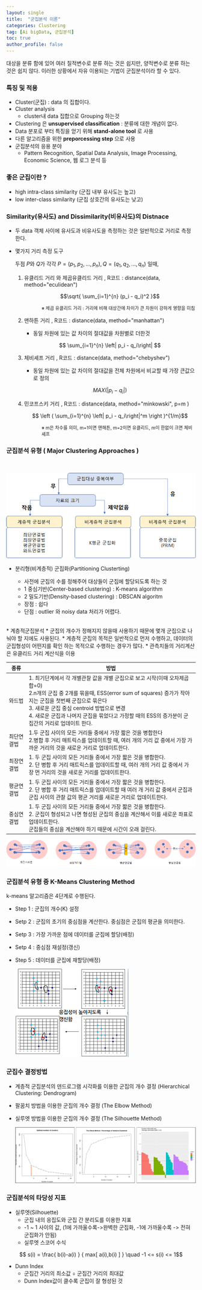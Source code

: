 ```yaml
---
layout: single
title:  "군집분석 이론"
categories: Clustering
tag: [Ai bigData, 군집분석]
toc: true
author_profile: false
---
```


대상을 분류 함에 있어 여러 질적변수로 분류 하는 것은 쉽지만, 양적변수로 분류 하는 것은 쉽지 않다.
이러한  상황에서 자유 이용되는 기법이 군집분석이라 할 수 있다.

### 특징 및 적용
* Cluster(군집) : data 의 집합이다.
* Cluster analysis
  * cluster내 data 집합으로 Grouping 하는것
* Clustering 은 **unsupervised classification** : 분류에 대한 개념이 없다.
* Data 분포로 부터 특징을 얻기 위해 **stand-alone tool** 로 사용
* 다른 알고리즘을  위한 **preporcessing step** 으로 사용
* 군집분석의 응용 분야
  * Pattern Recognition, Spatial Data Analysis, Image Processing, Economic Science, 웹 로그 분석 등
  
### 좋은 군집이란 ?
* high intra-class similarity (군집 내부 유사도는 높고)
* low inter-class similarity  (군집 상호간의 유사도는 낮고)



### Similarity(유사도) and Dissimilarity(비유사도)의 Distnace
* 두 data 객체 사이에 유사도과 비유사도을 측정하는 것은 일반적으로 거리로 측정한다.
* 몇가지 거리 측정 도구
  
  두점 $P$와 $Q$가 각각 $P=(p_1,p_2,...,p_n) , Q=(q_1,q_2,...,q_n)$ 일때,

  1) 유클리드 거리 와 제곱유클리드 거리 , R코드 : distance(data, method="eculidean")

     $$\sqrt{ \sum_{i=1}^{n} (p_i - q_i)^2  }$$
   
   <p style="font-size:12px;margin-left:70px;">※ 제곱 유클리드 거리 : 거리에 비해 대상간에 차이가 큰 차원이 강하게 영향을 미침</p>


  2) 맨하튼 거리 , R코드 : distance(data, method="manhattan")
   
     * 동일 차원에 있는 값 차이의 절대값을 차원별로 더한것
   
     $$ \sum_{i=1}^{n} \left| p_i - q_i\right|  $$


  3) 체비셰프 거리 , R코드 : distance(data, method="chebyshev")
   
     * 동일 차원에 있는 값 차이의 절대값을 전체 차원에서 비교할 때 가장 큰값으로 정의
  
     $$MAX( \left| p_i - q_i\right| )$$   


  4) 민코프스키 거리 , R코드 : distance(data, method="minkowski", p=m )
        
     $$ \left ( \sum_{i=1}^{n} \left| p_i - q_i\right|^m \right )^{1/m}$$        
   

   <p style="font-size:12px;margin-left:70px;">※ m은 차수를 의미, m=1이면 맨해튼, m=2이면 유클리드, m이 한없이 크면 체비셰프</p>

   

### 군집분석 유형 ( Major Clustering Approaches )
<br>

![](../../images/2022-03-24-Clustering-theory/Cluster_1.png)<!-- -->


* 분리형(비계층적) 군집화(Partitioning Clusterting)
  
  * 사전에 군집의 수를 정해주어 대상들이 군집에 할당되도록 하는 것
  * 1 중심기반(Center-based clustering) : K-means algorithm
  * 2 밀도기반(Density-based clustering) : DBSCAN algoritm
  * 장점 : 쉽다
  * 단점 : outlier 와 noisy data 처리가 어렵다.
  
<br>
* 계층적군집분석
  * 군집의 개수가 정해지지 않을때 사용하기 때문에 몇개 군집으로 나눠야 할 지에도 사용된다.
  * 계층적 군집의 목적은 일반적으로 먼저 수행하고, 데이터의 군집형성이 어떤지를 확인 하는 목적으로 수행하는 경우가 많다.
  * 관측치들의 거리계산은 유클리드 거리 계산식을 이용
    
  
  |종류|방법|
  |-|-|
  |와드법|1. 최기단계에서 각 개별관찰 값을 개별 군집으로 보고 시작(이때 오차제곱합=0)<br>2.n개의 군집 중 2개를 묶을때, ESS(error sum of squares) 증가가 작아지는 군집을 첫번째 군집으로 묶은다<br>3. 새로운 군집 중심 centroid 방법으로 변경<br>4. 새로운 군집과 나머지 군집을 묶었다고 가정할 때의 ESS의 증가분이 군집간의 거리로 업데이트 한다. |
  |최단연결법|1.두 군집 사이의 모든 거리들 중에서 가장 짧은 것을 병합한다<br>2.병합 후 거리 매트릭스를 업데이트할 때, 여러 개의 거리 값 중에서 가장 가까운 거리의 것을 새로운 거리로 업데이트한다.|
  |최장연결법|1. 두 군집 사이의 모든 거리들 중에서 가장 짧은 것을 병합한다.<br>2. 단 병합 후 거리 매트릭스를 업데이트할 때, 여러 개의 거리 값 중에서 가장 먼 거리의 것을 새로운 거리를 업데이트한다.|  
  |평균연결법|1. 두 군집 사이의 모든 거리들 중에서 가장 짧은 것을 병합한다.<br>2. 단 병합 후 거리 매트릭스를 업데이트할 때 여러 개 거리 값 중에서 군집과 군집 사이의 관찰 값의 평균 거리를 새로운 거리로 업데이트한다.|    
  |중심연결법|1. 두 군집 사이의 모든 거리들 중에서 가장 짧은 것을 병합한다.<br>2. 군집이 형성되고 나면 형성된 군집의 중심을 계산해서 이를 새로운 좌표로 업데이트한다.<br>군집들의 중심을 계산해야 하기 때문에 시간이 오래 걸린다.|      

  ![](../../images/2022-03-24-Clustering-theory/Cluster_2.png)<!-- -->



### 군집분석 유형 중 K-Means Clustering Method

k-means 알고리즘은 4단계로 수행된다.

* Step 1 : 군집의 개수(K) 설정
* Setp 2 : 군집의 초기의 중심점을 계산한다. 중심점은 군집의 평균을 의미한다.
* Setp 3 : 가장 가까운 점에 데이터를 군집에 할당(배정)
* Setp 4 : 중심점 재설정(갱신)
* Step 5 : 데이터를 군집에 재할당(배정)

  ![](../../images/2022-03-24-Clustering-theory/Cluster_3.png)<!-- -->

 

### 군집수 결정방법
* 계층적 군집분석의 덴드로그램 시각화를 이용한 군집의 개수 결정 (Hierarchical Clustering: Dendrogram)
* 팔꿈치 방법을 이용한 군집의 개수 결정 (The Elbow Method)
* 실루엣 방법을 이용한 군집의 개수 결정 (The Silhouette Method)

  ![](../../images/2022-03-24-Clustering-theory/Cluster_4.png)<!-- -->



### 군집분석의 타당성 지표
* 실루엣(Silhouette)
  * 군집 내의 응집도와 군집 간 분리도를 이용한 지표
  * -1 ~ 1 사이의 값, (1에 가까울수록->완벽한 군집화, -1에 가까울수록 -> 전혀 군집화가 안됨)
  * 실루엣 스코어 수식

$$ s(i) =  \frac{ b(i)-a(i) } { max[ a(i),b(i) ] } \quad -1 <= s(i) <= 1$$

* Dunn Index
  * 군집간 거리의 최소값 ÷ 군집간 거리의 최대값
  * Dunn Index값이 클수록 군집이 잘 형성된 것